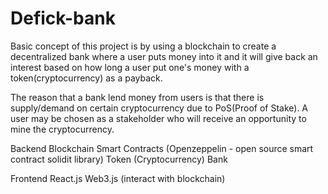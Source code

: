 # Defick-bank

Basic concept of this project is by using a blockchain to create a decentralized bank where a user puts money into it and it will give back an interest based on how long a user put one's money with a token(cryptocurrency) as a payback.

The reason that a bank lend money from users is that there is supply/demand on certain cryptocurrency due to PoS(Proof of Stake). A user may be chosen as a stakeholder who will receive an opportunity to mine the cryptocurrency.

Backend
  Blockchain
  Smart Contracts (Openzeppelin - open source smart contract solidit library)
    Token (Cryptocurrency) 
    Bank
  

Frontend
  React.js
  Web3.js (interact with blockchain)
